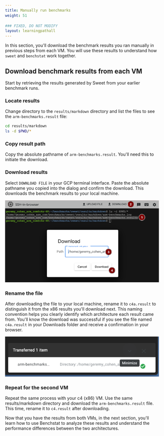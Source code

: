 ```yaml
---
title: Manually run benchmarks
weight: 51

### FIXED, DO NOT MODIFY
layout: learningpathall
---
```


In this section, you'll download the benchmark results you ran manually in previous steps from each VM. You will use these results to understand how `sweet` and `benchstat` work together.

## Download benchmark results from each VM
Start by retrieving the results generated by Sweet from your earlier benchmark runs.


### Locate results

Change directory to the `results/markdown` directory and list the files to see the `arm-benchmarks.result` file:

   ```bash
   cd results/markdown
   ls -d $PWD/*
   ```

### Copy result path

Copy the absolute pathname of `arm-benchmarks.result`. You'll need this to initiate the download.

### Download results

Select `DOWNLOAD FILE`  in your GCP terminal interface. Paste the absolute pathname you copied into the dialog and confirm the download. This downloads the benchmark results to your local machine.

   ![alt-text#center](images/run_manually/6.png "Download the results")

### Rename the file

After downloading the file to your local machine, rename it to `c4a.result` to distinguish it from the x86 results you'll download next. This naming convention helps you clearly identify which architecture each result came from. You'll know the download was successful if you see the file named `c4a.result` in your Downloads folder and receive a confirmation in your browser.

   ![alt-text#center](images/run_manually/7.png "A successful download")

### Repeat for the second VM

Repeat the same process with your c4 (x86) VM. Use the same results/markdown directory and download the `arm-benchmarks.result` file. This time, rename it to `c4.result` after downloading.

Now that you have the results from both VMs, in the next section, you'll learn how to use Benchstat to analyze these results and understand the performance differences between the two architectures.
